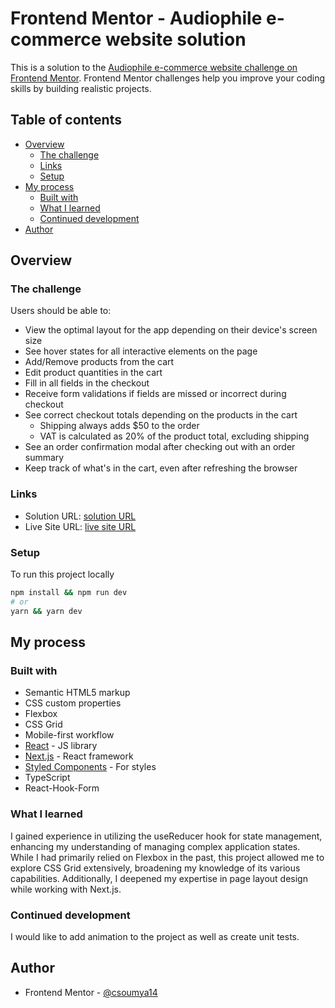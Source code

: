 # Frontend Mentor - Audiophile e-commerce website solution

This is a solution to the [Audiophile e-commerce website challenge on Frontend Mentor](https://www.frontendmentor.io/challenges/audiophile-ecommerce-website-C8cuSd_wx). Frontend Mentor challenges help you improve your coding skills by building realistic projects.

## Table of contents

- [Overview](#overview)
  - [The challenge](#the-challenge)
  - [Links](#links)
  - [Setup](#Setup)
- [My process](#my-process)
  - [Built with](#built-with)
  - [What I learned](#what-i-learned)
  - [Continued development](#continued-development)
- [Author](#author)

## Overview

### The challenge

Users should be able to:

- View the optimal layout for the app depending on their device's screen size
- See hover states for all interactive elements on the page
- Add/Remove products from the cart
- Edit product quantities in the cart
- Fill in all fields in the checkout
- Receive form validations if fields are missed or incorrect during checkout
- See correct checkout totals depending on the products in the cart
  - Shipping always adds $50 to the order
  - VAT is calculated as 20% of the product total, excluding shipping
- See an order confirmation modal after checking out with an order summary
- Keep track of what's in the cart, even after refreshing the browser

### Links

- Solution URL: [solution URL](https://github.com/csoumya14/Audiophile.git)
- Live Site URL: [live site URL](https://your-live-site-url.com](https://audiophile-ecc.vercel.app/))

### Setup

To run this project locally

```bash
npm install && npm run dev
# or
yarn && yarn dev
```

## My process

### Built with

- Semantic HTML5 markup
- CSS custom properties
- Flexbox
- CSS Grid
- Mobile-first workflow
- [React](https://reactjs.org/) - JS library
- [Next.js](https://nextjs.org/) - React framework
- [Styled Components](https://styled-components.com/) - For styles
- TypeScript
- React-Hook-Form

### What I learned

I gained experience in utilizing the useReducer hook for state management, enhancing my understanding of managing complex application states. While I had primarily relied on Flexbox in the past, this project allowed me to explore CSS Grid extensively, broadening my knowledge of its various capabilities. Additionally, I deepened my expertise in page layout design while working with Next.js.

### Continued development

I would like to add animation to the project as well as create unit tests.

## Author

- Frontend Mentor - [@csoumya14](https://www.frontendmentor.io/profile/csoumya14)
